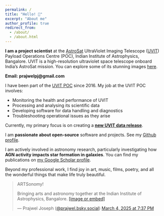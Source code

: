 ```yaml
---
permalink: /
title: "Hello! 👋"
excerpt: "About me"
author_profile: true
redirect_from: 
  - /about/
  - /about.html
---
```


**I am a project scientist** at the <a href="https://en.wikipedia.org/wiki/AstroSat">AstroSat</a> UltraViolet Imaging Telescope (<a href="https://www.iiap.res.in/projects/uvit/">UVIT</a>) Payload Operations Centre (POC), Indian Institute of Astrophysics, Bangalore. UVIT is a high-resolution ultraviolet space telescope onboard India’s AstroSat mission. You can explore some of its stunning images <a href="https://www.flickr.com/photos/iiabengaluru/albums/72177720319674566/">here</a>.

**&#69;&#109;&#97;&#105;&#108;:** **&#112;&#114;&#97;&#106;&#119;&#101;&#108;&#112;&#106;&#64;&#103;&#109;&#97;&#105;&#108;&#46;&#99;&#111;&#109;**

I have been part of the <a href="https://www.iiap.res.in/projects/uvit/poc/">UVIT POC</a> since 2016. My job at the UVIT POC involves:
* Monitoring the health and performance of UVIT
* Processing and analysing its scientific data
* Developing software for data handling and diagnostics
* Troubleshooting operational issues as they arise
  
Currently, my primary focus is on creating a **<a href="https://arxiv.org/abs/2504.00982">new UVIT data release</a>**.

I am **passionate about open-source** software and projects. See my <a href="https://github.com/prajwel">Github profile</a>.

I am actively involved in astronomy research, particularly investigating how **AGN activity impacts star formation in galaxies**. You can find my publications on <a href="https://scholar.google.co.in/citations?user=zSnUDggAAAAJ&hl=en">my Google Scholar profile</a>. 

Beyond my professional work, I find joy in art, music, films, poetry, and all the wonderful things that make life truly beautiful.
<blockquote class="bluesky-embed" data-bluesky-uri="at://did:plc:nwy3smcgecvmxcz2d3r4wv5w/app.bsky.feed.post/3ljkn6x24ls2h" data-bluesky-cid="bafyreig6ojovawe7ezcvdtss6e5jnzpq4ukvwl23zq2s4b73z2mf4bfr3u" data-bluesky-embed-color-mode="system"><p lang="en">ARTSonomy! 

Bringing arts and astronomy together at the Indian Institute of Astrophysics, Bangalore.
<a href="https://bsky.app/profile/did:plc:nwy3smcgecvmxcz2d3r4wv5w/post/3ljkn6x24ls2h?ref_src=embed">[image or embed]</a></p>&mdash; Prajwel Joseph (<a href="https://bsky.app/profile/did:plc:nwy3smcgecvmxcz2d3r4wv5w?ref_src=embed">@prajwel.bsky.social</a>) <a href="https://bsky.app/profile/did:plc:nwy3smcgecvmxcz2d3r4wv5w/post/3ljkn6x24ls2h?ref_src=embed">March 4, 2025 at 7:37 PM</a></blockquote><script async src="https://embed.bsky.app/static/embed.js" charset="utf-8"></script>
